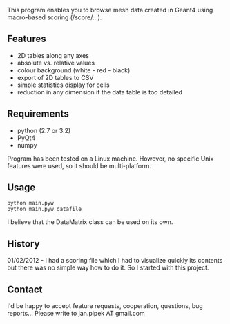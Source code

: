 This program enables you to browse mesh data created in Geant4
using macro-based scoring (/score/...).

Features
--------
* 2D tables along any axes
* absolute vs. relative values
* colour background (white - red - black)
* export of 2D tables to CSV
* simple statistics display for cells
* reduction in any dimension if the data table is too detailed

Requirements
------------
* python (2.7 or 3.2)
* PyQt4
* numpy

Program has been tested on a Linux machine. However, no specific
Unix features were used, so it should be multi-platform.

Usage
-----

    python main.pyw
    python main.pyw datafile

I believe that the DataMatrix class can be used on its own.

History
-------
01/02/2012 - I had a scoring file which I had to visualize quickly its contents but there
	was no simple way how to do it. So I started with this project.
	
Contact
-------
I'd be happy to accept feature requests, cooperation, questions, bug reports...
Please write to jan.pipek AT gmail.com
